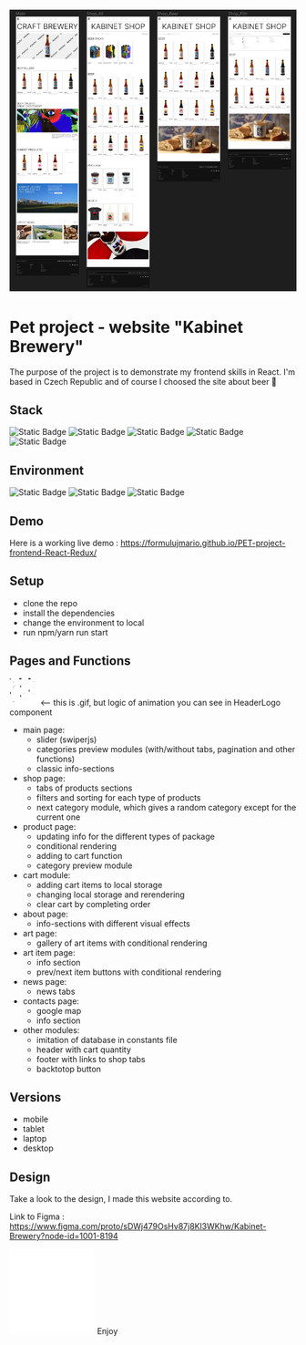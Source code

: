 # ![preview](/public/pics/preview.png)

# Pet project - website "Kabinet Brewery"

The purpose of the project is to demonstrate my frontend skills in React. I'm based in Czech Republic and of course I choosed the site about beer :beer:

## Stack

![Static Badge](https://img.shields.io/badge/React-18.2.0-1C5D35)
![Static Badge](https://img.shields.io/badge/HTML-D1AA73)
![Static Badge](https://img.shields.io/badge/Redux-B90001)
![Static Badge](https://img.shields.io/badge/SASS-2005CE)
![Static Badge](https://img.shields.io/badge/webPack-5.89.0-D1AA73)

## Environment

![Static Badge](https://img.shields.io/badge/VSCode-242524)
![Static Badge](https://img.shields.io/badge/npm-B90001)
![Static Badge](https://img.shields.io/badge/Git-2005CE)

## Demo

Here is a working live demo : https://formulujmario.github.io/PET-project-frontend-React-Redux/

## Setup

- clone the repo
- install the dependencies
- change the environment to local
- run npm/yarn run start

## Pages and Functions

![beeranimation](/public/pics/animatedlogo.gif)<-- this is .gif, but logic of animation you can see in HeaderLogo component

- main page:
  - slider (swiperjs)
  - categories preview modules (with/without tabs, pagination and other functions)
  - classic info-sections
- shop page:
  - tabs of products sections
  - filters and sorting for each type of products
  - next category module, which gives a random category except for the current one
- product page:
  - updating info for the different types of package
  - conditional rendering
  - adding to cart function
  - category preview module
- cart module:
  - adding cart items to local storage
  - changing local storage and rerendering
  - clear cart by completing order
- about page:
  - info-sections with different visual effects
- art page:
  - gallery of art items with conditional rendering
- art item page:
  - info section
  - prev/next item buttons with conditional rendering
- news page:
  - news tabs
- contacts page:
  - google map
  - info section
- other modules:
  - imitation of database in constants file
  - header with cart quantity
  - footer with links to shop tabs
  - backtotop button

## Versions

- mobile
- tablet
- laptop
- desktop

## Design

Take a look to the design, I made this website according to.

Link to Figma : https://www.figma.com/proto/sDWj479OsHv87j8Kl3WKhw/Kabinet-Brewery?node-id=1001-8194

![beeranimation](/public/pics/BeerAnimation.gif) Enjoy
